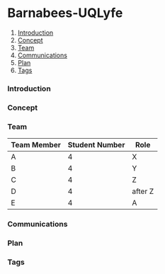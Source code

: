 # Barnabees-UQLyfe

1. [Introduction](#introduction)
2. [Concept](#concept)
3. [Team](#team)
4. [Communications](#communications)
5. [Plan](#plan)
6. [Tags](#tags)

### Introduction

### Concept

### Team

Team Member  | Student Number |Role
------------- | ------------- |------------
A 			  |4       		  |X
B 			  |4      		  |Y
C 			  |4   			  |Z
D 			  | 4  			  |after Z
E			  |4			  |A



### Communications

### Plan

### Tags

